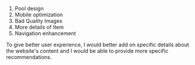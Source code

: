 1. Pool design
2. Mobile optimization
3. Bad Quality Images
4. More details of Item
5. Navigation enhancement

To give better user experience, I would better add on specific details about the website's content and I would be able to provide more specific recommendations.